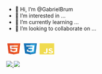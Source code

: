 - 👋 Hi, I’m @GabrielBrum
- 👀 I’m interested in ...
- 🌱 I’m currently learning ...
- 💞️ I’m looking to collaborate on ...

 <div style="display: inline_block"><br>
   <img align="center" alt="Ziel-html" height="30" width="40" src="https://raw.githubusercontent.com/devicons/devicon/master/icons/html5/html5-original.svg">
   <img align="center" alt="Ziel-css3" height="30" width="40" src="https://raw.githubusercontent.com/devicons/devicon/master/icons/css3/css3-original.svg">
   <img align="center" alt="Ziel-js" height="30" width="40" src="https://raw.githubusercontent.com/devicons/devicon/master/icons/javascript/javascript-plain.svg">
</div>  
<br>
<div>
  <a href="https://github.com/GabriellBrum">
  <img height="180em" src="https://github-readme-stats.vercel.app/api?username=GabriellBrum&amp;show_icons=true&amp;theme=dark&amp;include_all_commits=true&amp;count_private=true" style="max-width:100%;">
  <img height="180em" src="https://github-readme-stats.vercel.app/api/top-langs/?username=GabriellBrum&amp;layout=compact&amp;langs_count=7&amp;theme=dark" style="max-width:100%;">
</a>
</div>

